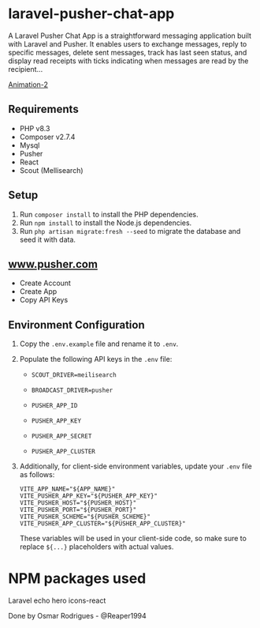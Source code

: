 # laravel-pusher-chat-app
A Laravel Pusher Chat App is a straightforward messaging application built with Laravel and Pusher. It enables users to exchange messages, reply to specific messages, delete sent messages,  track has last seen status, and display read receipts with ticks indicating when messages are read by the recipient...

[Animation-2](https://github.com/user-attachments/assets/cca0c522-6003-4785-8e0c-e9f2829983cc)



## Requirements

- PHP v8.3
- Composer v2.7.4
- Mysql
- Pusher
- React
- Scout (Mellisearch)

## Setup

1. Run `composer install` to install the PHP dependencies.
2. Run `npm install` to install the Node.js dependencies.
3. Run `php artisan migrate:fresh --seed` to migrate the database and seed it with data.


## www.pusher.com

- Create Account
- Create App
- Copy API Keys

## Environment Configuration

1. Copy the `.env.example` file and rename it to `.env`.
2. Populate the following API keys in the `.env` file:

    - `SCOUT_DRIVER=meilisearch`
      
    - `BROADCAST_DRIVER=pusher`
    - `PUSHER_APP_ID`
    - `PUSHER_APP_KEY`
    - `PUSHER_APP_SECRET`
    - `PUSHER_APP_CLUSTER`

3. Additionally, for client-side environment variables, update your `.env` file as follows:

    ```plaintext
    VITE_APP_NAME="${APP_NAME}"
    VITE_PUSHER_APP_KEY="${PUSHER_APP_KEY}"
    VITE_PUSHER_HOST="${PUSHER_HOST}"
    VITE_PUSHER_PORT="${PUSHER_PORT}"
    VITE_PUSHER_SCHEME="${PUSHER_SCHEME}"
    VITE_PUSHER_APP_CLUSTER="${PUSHER_APP_CLUSTER}"
    ```

    These variables will be used in your client-side code, so make sure to replace `${...}` placeholders with actual values.

# NPM packages used
 Laravel echo
 hero icons-react 

Done by Osmar Rodrigues - @Reaper1994
